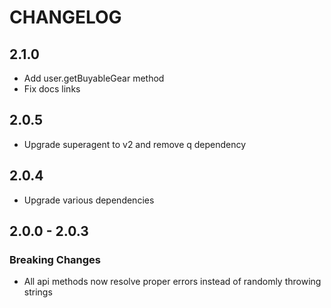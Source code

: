 CHANGELOG
=========

## 2.1.0

* Add user.getBuyableGear method
* Fix docs links

## 2.0.5

* Upgrade superagent to v2 and remove q dependency

## 2.0.4

* Upgrade various dependencies

## 2.0.0 - 2.0.3

### Breaking Changes

* All api methods now resolve proper errors instead of randomly throwing strings
